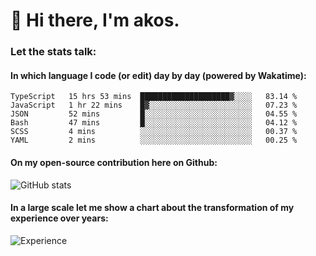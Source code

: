 # 👋 Hi there, I'm akos. 


### Let the stats talk:


#### In which language I code (or edit) day by day (powered by Wakatime): 

<!--START_SECTION:waka-->

```text
TypeScript   15 hrs 53 mins  ████████████████████▓░░░░   83.14 %
JavaScript   1 hr 22 mins    █▓░░░░░░░░░░░░░░░░░░░░░░░   07.23 %
JSON         52 mins         █░░░░░░░░░░░░░░░░░░░░░░░░   04.55 %
Bash         47 mins         █░░░░░░░░░░░░░░░░░░░░░░░░   04.12 %
SCSS         4 mins          ░░░░░░░░░░░░░░░░░░░░░░░░░   00.37 %
YAML         2 mins          ░░░░░░░░░░░░░░░░░░░░░░░░░   00.25 %
```

<!--END_SECTION:waka-->

#### On my open-source contribution here on Github:
 
![GitHub stats](https://github-readme-stats.vercel.app/api?username=akosbalasko)

#### In a large scale let me show a chart about the transformation of my experience over years:   

![Experience](https://cr-skills-chart-widget.azurewebsites.net/api/api?username=akosbalasko)
